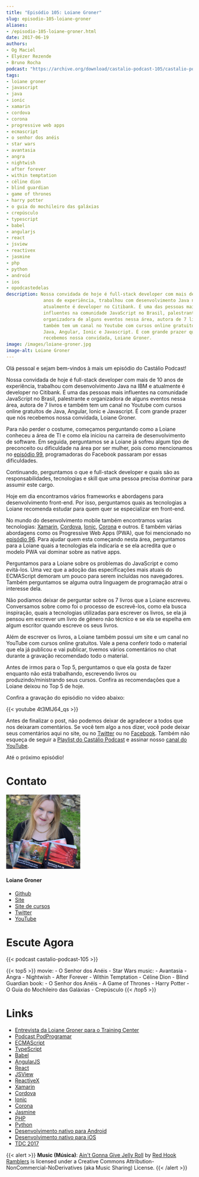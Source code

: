 ```yaml
---
title: "Episódio 105: Loiane Groner"
slug: episodio-105-loiane-groner
aliases:
- /episodio-105-loiane-groner.html
date: 2017-06-19
authors:
- Og Maciel
- Elyézer Rezende
- Bruno Rocha
podcast: "https://archive.org/download/castalio-podcast-105/castalio-podcast-105.mp3"
tags:
- loiane groner
- javascript
- java
- ionic
- xamarin
- cordova
- corona
- progressive web apps
- ecmascript
- o senhor dos anéis
- star wars
- avantasia
- angra
- nightwish
- after forever
- within temptation
- céline dion
- blind guardian
- game of thrones
- harry potter
- o guia do mochileiro das galáxias
- crepúsculo
- typescript
- babel
- angularjs
- react
- jsview
- reactivex
- jasmine
- php
- python
- android
- ios
- opodcastedelas
description: Nossa convidada de hoje é full-stack developer com mais de 10
              anos de experiência, trabalhou com desenvolvimento Java na IBM e
              atualmente é developer no Citibank. É uma das pessoas mais
              influentes na comunidade JavaScript no Brasil, palestrante e
              organizadora de alguns eventos nessa área, autora de 7 livros e
              também tem um canal no Youtube com cursos online gratuitos de
              Java, Angular, Ionic e Javascript. É com grande prazer que nós
              recebemos nossa convidada, Loiane Groner.
image: /images/loiane-groner.jpg
image-alt: Loiane Groner
---
```


Olá pessoal e sejam bem-vindos à mais um episódio do Castálio Podcast!

Nossa convidada de hoje é full-stack developer com mais de 10 anos de
experiência, trabalhou com desenvolvimento Java na IBM e atualmente é developer
no Citibank. É uma das pessoas mais influentes na comunidade JavaScript no
Brasil, palestrante e organizadora de alguns eventos nessa área, autora de 7
livros e também tem um canal no Youtube com cursos online gratuitos de Java,
Angular, Ionic e Javascript. É com grande prazer que nós recebemos nossa
convidada, Loiane Groner.

Para não perder o costume, começamos perguntando como a Loiane conheceu a área
de TI e como ela iniciou na carreira de desenvolvimento de software. Em
seguida, perguntamos se a Loiane já sofreu algum tipo de preconceito ou
dificuldade na área por ser mulher, pois como mencionamos no [episódio
99](http://castalio.info/episodio-99-tech-news-e-book-review.html),
programadoras do Facebook passaram por essas dificuldades.

Continuando, perguntamos o que e full-stack developer e quais são as
responsabilidades, tecnologias e skill que uma pessoa precisa dominar para
assumir este cargo.

Hoje em dia encontramos vários frameworks e abordagens para desenvolvimento
front-end. Por isso, perguntamos quais as tecnologias a Loiane recomenda
estudar para quem quer se especializar em front-end.

No mundo do desenvolvimento mobile também encontramos varias tecnologias:
[Xamarin](https://www.xamarin.com/), [Cordova](https://cordova.apache.org/),
[Ionic](http://ionicframework.com/), [Corona](https://coronalabs.com/) e
outros. E também várias abordagens como os Progressive Web Apps (PWA), que foi
mencionado no [episódio
96](http://castalio.info/episodio-96-plataforma-de-desenvolvimento-da-microsoft-parte-2.html).
Para ajudar quem esta começando nesta área, perguntamos para a Loiane quais a
tecnologias ela indicaria e se ela acredita que o modelo PWA vai dominar sobre
as native apps.

Perguntamos para a Loiane sobre os problemas do JavaScript e como evitá-los.
Uma vez que a adoção das especificações mais atuais do ECMAScript demoram um
pouco para serem incluídas nos navegadores. Também perguntamos se alguma outra
linguagem de programação atrai o interesse dela.

Não podíamos deixar de perguntar sobre os 7 livros que a Loiane escreveu.
Conversamos sobre como foi o processo de escrevê-los, como ela busca
inspiração, quais a tecnologias utilizadas para escrever os livros, se ela já
pensou em escrever um livro de género não técnico e se ela se espelha em algum
escritor quando escreve os seus livros.

Além de escrever os livros, a Loiane também possui um site e um canal no
YouTube com cursos online gratuitos. Vale a pena conferir todo o material que
ela já publicou e vai publicar, tivemos vários comentários no chat durante a
gravação recomendado todo o material.

Antes de irmos para o Top 5, perguntamos o que ela gosta de fazer enquanto não
está trabalhando, escrevendo livros ou produzindo/ministrando seus cursos.
Confira as recomendações que a Loiane deixou no Top 5 de hoje.

Confira a gravação do episódio no vídeo abaixo:

{{< youtube 4t3MlJ64_qs >}}

Antes de finalizar o post, não podemos deixar de agradecer a todos que nos
deixaram comentários. Se você tem algo a nos dizer, você pode deixar seus
comentários aqui no site, ou no [Twitter](https://twitter.com/castaliopod) ou
no [Facebook](https://www.facebook.com/castaliopod). Também não esqueça de
seguir a [Playlist do Castálio
Podcast](https://open.spotify.com/user/elyezermr/playlist/0PDXXZRXbJNTPVSnopiMXg)
e assinar nosso [canal do YouTube](http://www.youtube.com/c/CastalioPodcast).

Até o próximo episódio!

# Contato

<div class="row">
    <div class="col-md-6">
        <p>
        <div class="media">
        <div class="media-left">
            <img class="media-object rounded-circle img-thumbnail" src="/images/loiane-groner.jpg" alt="Loiane Groner" width="200px">
        </div>
        <div class="media-body">
            <h4 class="media-heading">Loiane Groner</h4>
            <ul class="list-unstyled">
                <li><i class="bi bi-github"></i> <a href="https://github.com/loiane">Github</a></li>
                <li><i class="bi bi-link"></i> <a href="http://loiane.com/">Site</a></li>
                <li><i class="bi bi-link"></i> <a href="http://loiane.training/">Site de cursos</a></li>
                <li><i class="bi bi-twitter"></i> <a href="http://www.twitter.com/loiane">Twitter</a></li>
                <li><i class="bi bi-youtube"></i> <a href="https://youtube.com/user/loianeg">YouTube</a></li>
            </ul>
        </div>
        </div>
        </p>
    </div>
</div>

# Escute Agora

{{< podcast castalio-podcast-105 >}}

{{< top5 >}}
movie:
    - O Senhor dos Anéis
    - Star Wars
music:
    - Avantasia
    - Angra
    - Nightwish
    - After Forever
    - Within Temptation
    - Céline Dion
    - Blind Guardian
book:
    - O Senhor dos Anéis
    - A Game of Thrones
    - Harry Potter
    - O Guia do Mochileiro das Galáxias
    - Crepúsculo
{{< /top5 >}}

# Links

- [Entrevista da Loiane Groner para o Training Center](https://medium.com/trainingcenter/como-%C3%A9-trabalhar-como-full-stack-developer-e-analista-de-neg%C3%B3cios-por-loiane-groner-6ab92c06c06c)
- [Podcast PodProgramar](https://mundopodcast.com.br/PodProgramar/)
- [ECMAScript](https://pt.wikipedia.org/wiki/ECMAScript)
- [TypeScript](http://www.typescriptlang.org/)
- [Babel](https://babeljs.io/)
- [AngularJS](https://angularjs.org/)
- [React](https://facebook.github.io/react/)
- [JSView](http://www.javascriptview.com/)
- [ReactiveX](http://reactivex.io/)
- [Xamarin](https://www.xamarin.com/)
- [Cordova](https://cordova.apache.org/)
- [Ionic](http://ionicframework.com/)
- [Corona](https://coronalabs.com/)
- [Jasmine](https://jasmine.github.io/)
- [PHP](http://php.net/)
- [Python](https://www.python.org/)
- [Desenvolvimento nativo para Android](https://developer.android.com/)
- [Desenvolvimento nativo para iOS](https://developer.apple.com/ios/)
- [TDC 2017](http://www.thedevelopersconference.com.br/tdc/2017/index.html)

{{< alert >}}
**Music (Música)**: [Ain\'t Gonna Give Jelly
Roll](http://freemusicarchive.org/music/Red_Hook_Ramblers/Live__WFMU_on_Antique_Phonograph_Music_Program_with_MAC_Feb_8_2011/Red_Hook_Ramblers_-_12_-_Aint_Gonna_Give_Jelly_Roll)
by [Red Hook Ramblers](http://www.redhookramblers.com/) is licensed under a
Creative Commons Attribution-NonCommercial-NoDerivatives (aka Music Sharing)
License.
{{< /alert >}}
